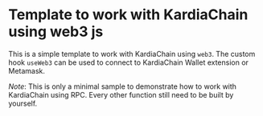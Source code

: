 # Template to work with KardiaChain using web3 js

This is a simple template to work with KardiaChain using `web3`. The custom hook `useWeb3` can be used to connect to KardiaChain Wallet extension or Metamask.

*Note*: This is only a minimal sample to demonstrate how to work with KardiaChain using RPC. Every other function still need to be built by yourself.
